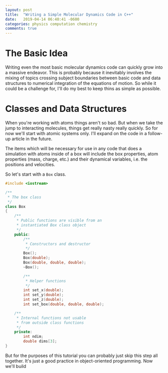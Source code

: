 ```yaml
---
layout: post
title:  "Writing a Simple Molecular Dynamics Code in C++"
date:   2019-04-14 06:40:41 -0600
categories: physics computation chemistry
comments: true
---
```


The Basic Idea
==============

Writing even the most basic molecular dynamics code can
quickly grow into a massive endeavor. This is probably
because it inevitably involves the mixing of topics crossing
subject boundaries between basic code and data structures to
numerical integration of the equations of motion. So while it
could be a challenge for, I'll do my best to keep thins as
simple as possible.

Classes and Data Structures
===========================

When you're working with atoms things aren't so bad. But when
we take the jump to interacting molecules, things get really
nasty really quickly. So for now we'll start with atomic
systems only. I'll expand on the code in a follow-up article
in the future.

The items which will be necessary for use in any code that does
a simulation with atoms inside of a box will include the box properties,
atom properties (mass, charge, etc.) and their dynamical variables,
i.e. the positions and velocities.

So let's start with a `Box` class.

```cpp
#include <iostream>

/**
 * The box class
 */
class Box
{
    /**
     * Public functions are visible from an
     * instantiated Box class object
     */
    public:
        /**
         * Constructors and destructor
         */
        Box();
        Box(double);
        Box(double, double, double);
        ~Box();

        /**
         * Helper functions
         */ 
        int set_x(double);
        int set_y(double);
        int set_z(double);
        int set_box(double, double, double);

    /**
     * Internal functions not usable
     * from outside class functions
     */
    private:
        int ndim;
        double dims[3]; 
}
```

But for the purposes of this tutorial you can probably
just skip this step all together. It's just a good practice
in object-oriented programming. Now we'll build

